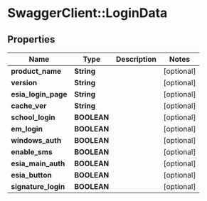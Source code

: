 # SwaggerClient::LoginData

## Properties
Name | Type | Description | Notes
------------ | ------------- | ------------- | -------------
**product_name** | **String** |  | [optional] 
**version** | **String** |  | [optional] 
**esia_login_page** | **String** |  | [optional] 
**cache_ver** | **String** |  | [optional] 
**school_login** | **BOOLEAN** |  | [optional] 
**em_login** | **BOOLEAN** |  | [optional] 
**windows_auth** | **BOOLEAN** |  | [optional] 
**enable_sms** | **BOOLEAN** |  | [optional] 
**esia_main_auth** | **BOOLEAN** |  | [optional] 
**esia_button** | **BOOLEAN** |  | [optional] 
**signature_login** | **BOOLEAN** |  | [optional] 

